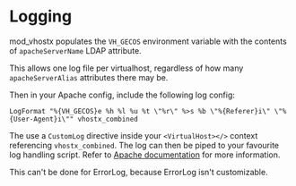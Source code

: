 Logging
=======

mod_vhostx populates the `VH_GECOS` environment variable with the contents of `apacheServerName` LDAP attribute.

This allows one log file per virtualhost, regardless of how many `apacheServerAlias` attributes there may be.

Then in your Apache config, include the following log config:
```
LogFormat "%{VH_GECOS}e %h %l %u %t \"%r\" %>s %b \"%{Referer}i\" \"%{User-Agent}i\"" vhostx_combined
```
The use a `CustomLog` directive inside your `<VirtualHost></>` context referencing `vhostx_combined`. The log can then be piped to your favourite log handling script. Refer to [Apache documentation](http://httpd.apache.org/docs/2.2/mod/mod_log_config.html#customlog) for more information.

This can't be done for ErrorLog, because ErrorLog isn't customizable.


